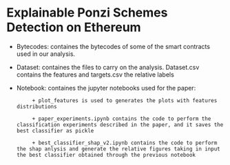 # Explainable Ponzi Schemes Detection on Ethereum

- Bytecodes: containes the bytecodes of some of the smart contracts used in our analysis. 

- Dataset: containes the files to carry on the analysis. Dataset.csv contains the features and targets.csv the relative labels

- Notebook: containes the jupyter notebooks used for the paper: 
           
           + plot_features is used to generates the plots with features distributions
           
           + paper_experiments.ipynb contains the code to perform the classification experiments described in the paper, and it saves the best classifier as pickle
           
           + best_classifier_shap_v2.ipynb contains the code to perform the shap anlysis and generate the relative figures taking in input the best classifier obtained through the previous notebook


